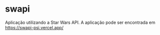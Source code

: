 # swapi

Aplicação utilizando a Star Wars API. A aplicação pode ser encontrada em https://swapi-psi.vercel.app/
